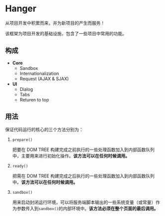 # Hanger

从项目开发中积累而来，并为新项目的产生而服务！

该框架为项目开发的基础设施，包含了一些项目中常用的功能。

## 构成

- **Core**
  - Sandbox
  - Internationalization
  - Request (AJAX & SJAX)
- **UI**
  - Dialog
  - Tabs
  - Returen to top

## 用法

保证代码运行的核心的三个方法分别为：

1. `prepare()`

    把要在 DOM TREE 构建完成之前执行的一些处理函数加入到内部函数队列中，主要用来进行初始化操作。**该方法可以在任何时候调用。**
    
2. `ready()`

    把需在 DOM TREE 构建完成之后执行的一些处理函数加入到内部函数队列中。**该方法可以在任何时候调用。**

3. `sandbox()`

    用来启动封闭运行环境，可以将服务端脚本输出的一些系统变量（或常量）作为参数传入到`sandbox()`的内部环境中。**该方法必须在整个页面的最后调用。**
